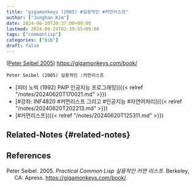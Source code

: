 ```yaml
---
title: "gigamonkeys (2005) #실용적인 #커먼리스프"
author: ["Junghan Kim"]
date: 2024-06-20T20:37:00+09:00
lastmod: 2024-09-24T02:39:55+09:00
tags: ["commonlisp"]
categories: ["bib"]
draft: false
---
```


(<a href="#citeproc_bib_item_1">Peter Seibel 2005</a>) <https://gigamonkeys.com/book/>

```text
Peter Seibel (2005) 실용적인 :커먼리스프
```

-   [피터 노빅 (1992) PAIP 인공지능 프로그래밍]({{< relref "/notes/20240620T170021.md" >}})
-   [#강좌: INF4820 #커먼리스프 그리고 #인공지능 #자연어처리]({{< relref "/notes/20240620T202213.md" >}})
-   [#커먼리스프]({{< relref "/notes/20240620T125311.md" >}})


## Related-Notes {#related-notes}

## References

<style>.csl-entry{text-indent: -1.5em; margin-left: 1.5em;}</style><div class="csl-bib-body">
  <div class="csl-entry"><a id="citeproc_bib_item_1"></a>Peter Seibel. 2005. <i>Practical Common Lisp 실용적인 커먼 리스프</i>. Berkeley, CA: Apress. <a href="https://gigamonkeys.com/book/">https://gigamonkeys.com/book/</a>.</div>
</div>
